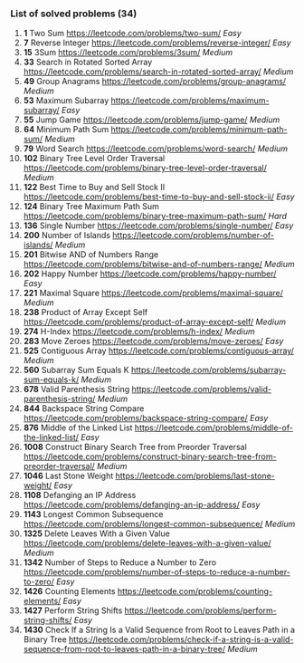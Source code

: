 ### List of solved problems (34)
1. **1** Two Sum https://leetcode.com/problems/two-sum/ *Easy*
1. **7** Reverse Integer https://leetcode.com/problems/reverse-integer/ *Easy*
1. **15** 3Sum https://leetcode.com/problems/3sum/ *Medium*
1. **33** Search in Rotated Sorted Array https://leetcode.com/problems/search-in-rotated-sorted-array/ *Medium*
1. **49** Group Anagrams https://leetcode.com/problems/group-anagrams/ *Medium*
1. **53** Maximum Subarray https://leetcode.com/problems/maximum-subarray/ *Easy*
1. **55** Jump Game https://leetcode.com/problems/jump-game/ *Medium*
1. **64** Minimum Path Sum https://leetcode.com/problems/minimum-path-sum/ *Medium*
1. **79** Word Search https://leetcode.com/problems/word-search/ *Medium*
1. **102** Binary Tree Level Order Traversal https://leetcode.com/problems/binary-tree-level-order-traversal/ *Medium*
1. **122** Best Time to Buy and Sell Stock II https://leetcode.com/problems/best-time-to-buy-and-sell-stock-ii/ *Easy*
1. **124** Binary Tree Maximum Path Sum https://leetcode.com/problems/binary-tree-maximum-path-sum/ *Hard*
1. **136** Single Number https://leetcode.com/problems/single-number/ *Easy*
1. **200** Number of Islands https://leetcode.com/problems/number-of-islands/ *Medium*
1. **201** Bitwise AND of Numbers Range https://leetcode.com/problems/bitwise-and-of-numbers-range/ *Medium*
1. **202** Happy Number https://leetcode.com/problems/happy-number/ *Easy*
1. **221** Maximal Square https://leetcode.com/problems/maximal-square/ *Medium*
1. **238** Product of Array Except Self https://leetcode.com/problems/product-of-array-except-self/ *Medium*
1. **274** H-Index https://leetcode.com/problems/h-index/ *Medium*
1. **283** Move Zeroes https://leetcode.com/problems/move-zeroes/ *Easy*
1. **525** Contiguous Array https://leetcode.com/problems/contiguous-array/ *Medium*
1. **560** Subarray Sum Equals K https://leetcode.com/problems/subarray-sum-equals-k/ *Medium*
1. **678** Valid Parenthesis String https://leetcode.com/problems/valid-parenthesis-string/ *Medium*
1. **844** Backspace String Compare https://leetcode.com/problems/backspace-string-compare/ *Easy*
1. **876** Middle of the Linked List https://leetcode.com/problems/middle-of-the-linked-list/ *Easy*
1. **1008** Construct Binary Search Tree from Preorder Traversal https://leetcode.com/problems/construct-binary-search-tree-from-preorder-traversal/ *Medium*
1. **1046** Last Stone Weight https://leetcode.com/problems/last-stone-weight/ *Easy*
1. **1108** Defanging an IP Address https://leetcode.com/problems/defanging-an-ip-address/ *Easy*
1. **1143** Longest Common Subsequence https://leetcode.com/problems/longest-common-subsequence/ *Medium*
1. **1325** Delete Leaves With a Given Value https://leetcode.com/problems/delete-leaves-with-a-given-value/ *Medium*
1. **1342** Number of Steps to Reduce a Number to Zero https://leetcode.com/problems/number-of-steps-to-reduce-a-number-to-zero/ *Easy*
1. **1426** Counting Elements https://leetcode.com/problems/counting-elements/ *Easy*
1. **1427** Perform String Shifts https://leetcode.com/problems/perform-string-shifts/ *Easy*
1. **1430** Check If a String Is a Valid Sequence from Root to Leaves Path in a Binary Tree https://leetcode.com/problems/check-if-a-string-is-a-valid-sequence-from-root-to-leaves-path-in-a-binary-tree/ *Medium*